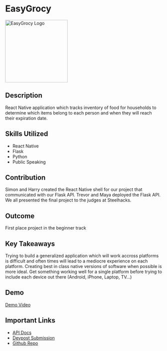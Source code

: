 # EasyGrocy

<img src="/assets/icon.png" alt="EasyGrocy Logo" width="200"/>

## **Description**

R﻿eact Native application which tracks inventory of food for households to determine which items belong to each person and when they will reach their expiration date.

## **Skills Utilized**

* R﻿eact Native
* F﻿lask
* P﻿ython
* P﻿ublic Speaking

## **Contribution**

Simon﻿ and Harry created the React Native shell for our project that communicated with our Flask API. Trevor and Maya deployed the Flask API. We all presented the final project to the judges at Steelhacks.

## **Outcome**

F﻿irst place project in the beginner track

## **Key Takeaways**

T﻿rying to build a generalized application which will work accross platforms is difficult and often times will lead to a mediocre experience on each platform. Creating best in class native versions of software when possible is more ideal. Get something working well for a single platform before trying to include each device out there (Android, iPhone, Laptop, TV...)

## D﻿emo

[﻿Demo Video](https://www.youtube.com/watch?v=FEIFs89MdkA)

## I﻿mportant Links

* [API Docs](https://github.com/sim1029/EasyGrocy/blob/main/backend/api.md)
* [Devpost Submission](https://devpost.com/software/easy-grocy)
* [Github Repo](https://github.com/sim1029/EasyGrocy?tab=readme-ov-file)
